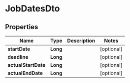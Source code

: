 # JobDatesDto

## Properties
Name | Type | Description | Notes
------------ | ------------- | ------------- | -------------
**startDate** | **Long** |  |  [optional]
**deadline** | **Long** |  |  [optional]
**actualStartDate** | **Long** |  |  [optional]
**actualEndDate** | **Long** |  |  [optional]
